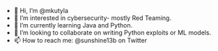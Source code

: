- 👋 Hi, I’m @mkutyla
- 👀 I’m interested in cybersecurity- mostly Red Teaming.
- 🌱 I’m currently learning Java and Python. 
- 💞️ I’m looking to collaborate on writing Python exploits or ML models.
- 📫 How to reach me: @sunshine13b on Twitter

<!---
mkutyla/mkutyla is a ✨ special ✨ repository because its `README.md` (this file) appears on your GitHub profile.
You can click the Preview link to take a look at your changes.
--->
